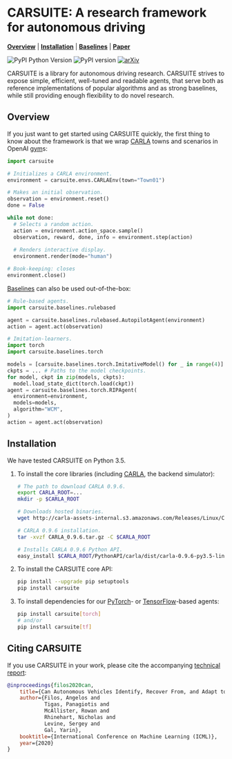 # CARSUITE: A research framework for autonomous driving

  **[Overview](#overview)**
| **[Installation](#installation)**
| **[Baselines]**
| **[Paper]**

![PyPI Python Version](https://img.shields.io/pypi/pyversions/carsuite)
![PyPI version](https://badge.fury.io/py/carsuite.svg)
[![arXiv](https://img.shields.io/badge/arXiv-2006.14911-b31b1b.svg)](https://arxiv.org/abs/2006.14911)


CARSUITE is a library for autonomous driving research.
CARSUITE strives to expose simple, efficient, well-tuned and readable agents, that serve both as reference implementations of popular algorithms and as strong baselines, while still providing enough flexibility to do novel research.

## Overview

If you just want to get started using CARSUITE quickly, the first thing to know about the framework is that we wrap [CARLA] towns and scenarios in OpenAI [gym]s:

```python
import carsuite

# Initializes a CARLA environment.
environment = carsuite.envs.CARLAEnv(town="Town01")

# Makes an initial observation.
observation = environment.reset()
done = False

while not done:
  # Selects a random action.
  action = environment.action_space.sample()
  observation, reward, done, info = environment.step(action)
  
  # Renders interactive display.
  environment.render(mode="human")

# Book-keeping: closes 
environment.close()
```

[Baselines] can also be used out-of-the-box:

```python
# Rule-based agents.
import carsuite.baselines.rulebased

agent = carsuite.baselines.rulebased.AutopilotAgent(environment)
action = agent.act(observation)

# Imitation-learners.
import torch
import carsuite.baselines.torch

models = [carsuite.baselines.torch.ImitativeModel() for _ in range(4)]
ckpts = ... # Paths to the model checkpoints.
for model, ckpt in zip(models, ckpts):
  model.load_state_dict(torch.load(ckpt))
agent = carsuite.baselines.torch.RIPAgent(
  environment=environment,
  models=models,
  algorithm="WCM",
)
action = agent.act(observation)
```

## Installation

We have tested CARSUITE on Python 3.5.

1.  To install the core libraries (including [CARLA], the backend simulator):

    ```bash
    # The path to download CARLA 0.9.6.
    export CARLA_ROOT=...
    mkdir -p $CARLA_ROOT

    # Downloads hosted binaries.
    wget http://carla-assets-internal.s3.amazonaws.com/Releases/Linux/CARLA_0.9.6.tar.gz

    # CARLA 0.9.6 installation.
    tar -xvzf CARLA_0.9.6.tar.gz -C $CARLA_ROOT

    # Installs CARLA 0.9.6 Python API.
    easy_install $CARLA_ROOT/PythonAPI/carla/dist/carla-0.9.6-py3.5-linux-x86_64.egg
    ```

1.  To install the CARSUITE core API:

    ```bash
    pip install --upgrade pip setuptools
    pip install carsuite
    ```

1.  To install dependencies for our [PyTorch]- or [TensorFlow]-based agents:

    ```bash
    pip install carsuite[torch]
    # and/or
    pip install carsuite[tf]
    ```

## Citing CARSUITE

If you use CARSUITE in your work, please cite the accompanying
[technical report][Paper]:

```bibtex
@inproceedings{filos2020can,
    title={Can Autonomous Vehicles Identify, Recover From, and Adapt to Distribution Shifts?},
    author={Filos, Angelos and
            Tigas, Panagiotis and
            McAllister, Rowan and
            Rhinehart, Nicholas and
            Levine, Sergey and
            Gal, Yarin},
    booktitle={International Conference on Machine Learning (ICML)},
    year={2020}
}
```

[Baselines]: carsuite/baselines/
[Examples]: examples/
[CARLA]: https://carla.readthedocs.io/
[Paper]: https://arxiv.org/abs/2006.14911
[TensorFlow]: https://tensorflow.org
[PyTorch]: http://pytorch.org
[gym]: https://github.com/openai/gym
